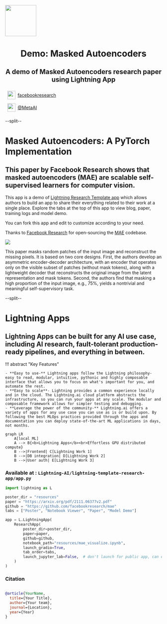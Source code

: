 <div style="height: 90pt;"></div>
<div style="flex: 0 0 16%; margin-top: -10pt;">
<img src="https://avatars.githubusercontent.com/u/58386951?s=200&v=4" width="100px">
</div>
<div style="flex: 0 0 65%; text-align: center;">
<h1 style="margin-bottom: 10pt;">Demo: Masked Autoencoders</h1>
<h2>A demo of Masked Autoencoders research paper using Lightning App</h2>
</div>
<div style="flex: 1">
    <div style="display: flex; align-items: center;">
        <img style="height: 20pt; width: 20pt; margin: 5pt;" src="icons/fontawesome/brands/github.svg">
        <div style="font-size: 0.9rem; margin-right: 5pt;"><a href="https://github.com/facebookresearch/">facebookresearch</a></div>
    </div>
    <div style="display: flex; align-items: center;">
        <img style="height: 20pt; width: 20pt; margin: 5pt;" src="icons/fontawesome/brands/twitter.svg">
        <div style="font-size: 0.9rem;"><a href="https://twitter.com/MetaAI">@MetaAI</a></div>
    </div>
</div>

--split--

# Masked Autoencoders: A PyTorch Implementation

## This paper by Facebook Research shows that masked autoencoders (MAE) are scalable self-supervised learners for computer vision.

This app is a demo
of [Lightning Research Template app](https://github.com/Lightning-AI/lightning-template-research-app) which allows
authors to build an app to share their everything
related to their work at a single place.
Explore the tabs at the top of this app to view blog, paper, training logs and model demo.

You can fork this app and edit to customize according to your need.

Thanks to [Facebook Research](https://github.com/facebookresearch) for open-sourcing
the [MAE](https://github.com/facebookresearch/mae)
codebase.

<img src="https://user-images.githubusercontent.com/11435359/146857310-f258c86c-fde6-48e8-9cee-badd2b21bd2c.png">

This paper masks random patches of the input image and reconstruct the missing pixels. It is based on two core designs.
First, the authors
develop an asymmetric encoder-decoder architecture, with an encoder that operates only on the visible subset of
patches (without mask tokens), along with a lightweight decoder that reconstructs the original image from the latent
representation and mask tokens. Second, the authors find that masking a high proportion of the input image, e.g., 75%,
yields a nontrivial and meaningful self-supervisory task.

--split--

# Lightning Apps

## Lightning Apps can be built for any AI use case, including AI research, fault-tolerant production-ready pipelines, and everything in between.

!!! abstract "Key Features"

    - **Easy to use-** Lightning apps follow the Lightning philosophy- easy to read, modular, intuitive, pythonic and highly composable interface that allows you to focus on what's important for you, and automate the rest.
    - **Easy to scale**- Lightning provides a common experience locally and in the cloud. The Lightning.ai cloud platform abstracts the infrastructure, so you can run your apps at any scale. The modular and composable framework allows for simpler testing and debugging.
    - **Leverage the power of the community-** Lightning.ai offers a variety of apps for any use case you can use as is or build upon. By following the best MLOps practices provided through the apps and documentation you can deploy state-of-the-art ML applications in days, not months.

```mermaid
graph LR
    A[local ML]
    A --> B{<b>Lightning Apps</b><br>Effortless GPU distributed compute}
    B -->|Frontend| C[Lightning Work 1]
    B -->|DB integration| D[Lightning Work 2]
    B -->|User auth| E[Lightning Work 3]
```

### Available at : `Lightning-AI/lightning-template-research-app/app.py`

```python
import lightning as L

poster_dir = "resources"
paper = "https://arxiv.org/pdf/2111.06377v2.pdf"
github = "https://github.com/facebookresearch/mae"
tabs = ["Poster", "Notebook Viewer", "Paper", "Model Demo"]

app = L.LightningApp(
    ResearchApp(
        poster_dir=poster_dir,
        paper=paper,
        github=github,
        notebook_path="resources/mae_visualize.ipynb",
        launch_gradio=True,
        tab_order=tabs,
        launch_jupyter_lab=False,  # don't launch for public app, can expose to security vulnerability
    )
)

```

### Citation

```bibtex

@article{YourName,
  title={Your Title},
  author={Your team},
  journal={Location},
  year={Year}
}

```
